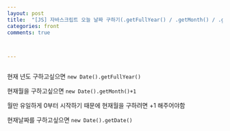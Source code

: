 ```yaml
---
layout: post
title:  "[JS] 자바스크립트 오늘 날짜 구하기(.getFullYear() / .getMonth() / .getDate())"
categories: front
comments: true



---
```


```

```

현재 년도 구하고싶으면 `new Date().getFullYear()` 

현재월을 구하고싶으면  `new Date().getMonth()+1` 

월만 유일하게 0부터 시작하기 때문에 현재월을 구하려면 +1 해주어야함

현재날짜를 구하고싶으면 `new Date().getDate()` 